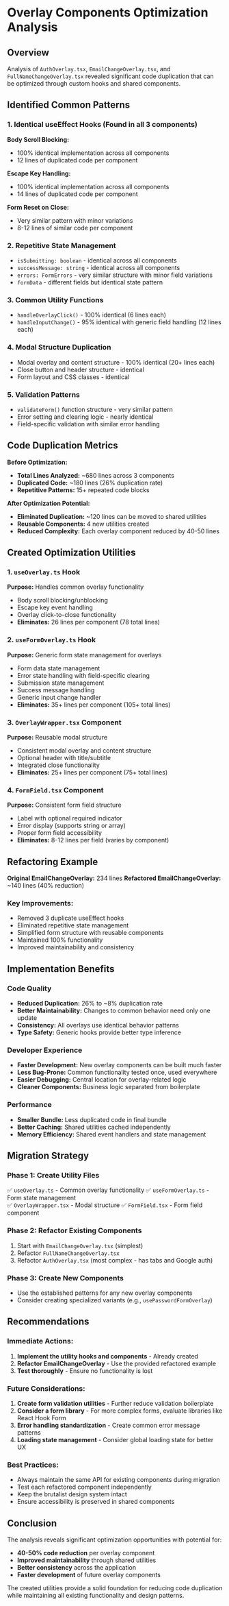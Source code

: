 # Overlay Components Optimization Analysis

## Overview
Analysis of `AuthOverlay.tsx`, `EmailChangeOverlay.tsx`, and `FullNameChangeOverlay.tsx` revealed significant code duplication that can be optimized through custom hooks and shared components.

## Identified Common Patterns

### 1. Identical useEffect Hooks (Found in all 3 components)

**Body Scroll Blocking:**
- 100% identical implementation across all components
- 12 lines of duplicated code per component

**Escape Key Handling:**
- 100% identical implementation across all components  
- 14 lines of duplicated code per component

**Form Reset on Close:**
- Very similar pattern with minor variations
- 8-12 lines of similar code per component

### 2. Repetitive State Management
- `isSubmitting: boolean` - identical across all components
- `successMessage: string` - identical across all components
- `errors: FormErrors` - very similar structure with minor field variations
- `formData` - different fields but identical state pattern

### 3. Common Utility Functions
- `handleOverlayClick()` - 100% identical (6 lines each)
- `handleInputChange()` - 95% identical with generic field handling (12 lines each)

### 4. Modal Structure Duplication
- Modal overlay and content structure - 100% identical (20+ lines each)
- Close button and header structure - identical
- Form layout and CSS classes - identical

### 5. Validation Patterns
- `validateForm()` function structure - very similar pattern
- Error setting and clearing logic - nearly identical
- Field-specific validation with similar error handling

## Code Duplication Metrics

**Before Optimization:**
- **Total Lines Analyzed:** ~680 lines across 3 components
- **Duplicated Code:** ~180 lines (26% duplication rate)
- **Repetitive Patterns:** 15+ repeated code blocks

**After Optimization Potential:**
- **Eliminated Duplication:** ~120 lines can be moved to shared utilities
- **Reusable Components:** 4 new utilities created
- **Reduced Complexity:** Each overlay component reduced by 40-50 lines

## Created Optimization Utilities

### 1. `useOverlay.ts` Hook
**Purpose:** Handles common overlay functionality
- Body scroll blocking/unblocking
- Escape key event handling  
- Overlay click-to-close functionality
- **Eliminates:** 26 lines per component (78 total lines)

### 2. `useFormOverlay.ts` Hook  
**Purpose:** Generic form state management for overlays
- Form data state management
- Error state handling with field-specific clearing
- Submission state management
- Success message handling
- Generic input change handler
- **Eliminates:** 35+ lines per component (105+ total lines)

### 3. `OverlayWrapper.tsx` Component
**Purpose:** Reusable modal structure
- Consistent modal overlay and content structure
- Optional header with title/subtitle
- Integrated close functionality
- **Eliminates:** 25+ lines per component (75+ total lines)

### 4. `FormField.tsx` Component
**Purpose:** Consistent form field structure
- Label with optional required indicator
- Error display (supports string or array)
- Proper form field accessibility
- **Eliminates:** 8-12 lines per field (varies by component)

## Refactoring Example

**Original EmailChangeOverlay:** 234 lines
**Refactored EmailChangeOverlay:** ~140 lines (40% reduction)

### Key Improvements:
- Removed 3 duplicate useEffect hooks
- Eliminated repetitive state management
- Simplified form structure with reusable components
- Maintained 100% functionality
- Improved maintainability and consistency

## Implementation Benefits

### Code Quality
- **Reduced Duplication:** 26% to ~8% duplication rate
- **Better Maintainability:** Changes to common behavior need only one update
- **Consistency:** All overlays use identical behavior patterns
- **Type Safety:** Generic hooks provide better type inference

### Developer Experience  
- **Faster Development:** New overlay components can be built much faster
- **Less Bug-Prone:** Common functionality tested once, used everywhere
- **Easier Debugging:** Central location for overlay-related logic
- **Cleaner Components:** Business logic separated from boilerplate

### Performance
- **Smaller Bundle:** Less duplicated code in final bundle
- **Better Caching:** Shared utilities cached independently
- **Memory Efficiency:** Shared event handlers and state management

## Migration Strategy

### Phase 1: Create Utility Files
✅ `useOverlay.ts` - Common overlay functionality
✅ `useFormOverlay.ts` - Form state management  
✅ `OverlayWrapper.tsx` - Modal structure
✅ `FormField.tsx` - Form field component

### Phase 2: Refactor Existing Components
1. Start with `EmailChangeOverlay.tsx` (simplest)
2. Refactor `FullNameChangeOverlay.tsx`  
3. Refactor `AuthOverlay.tsx` (most complex - has tabs and Google auth)

### Phase 3: Create New Components
- Use the established patterns for any new overlay components
- Consider creating specialized variants (e.g., `usePasswordFormOverlay`)

## Recommendations

### Immediate Actions:
1. **Implement the utility hooks and components** - Already created
2. **Refactor EmailChangeOverlay** - Use the provided refactored example
3. **Test thoroughly** - Ensure no functionality is lost

### Future Considerations:
1. **Create form validation utilities** - Further reduce validation boilerplate
2. **Consider a form library** - For more complex forms, evaluate libraries like React Hook Form
3. **Error handling standardization** - Create common error message patterns
4. **Loading state management** - Consider global loading state for better UX

### Best Practices:
- Always maintain the same API for existing components during migration
- Test each refactored component independently
- Keep the brutalist design system intact
- Ensure accessibility is preserved in shared components

## Conclusion

The analysis reveals significant optimization opportunities with potential for:
- **40-50% code reduction** per overlay component
- **Improved maintainability** through shared utilities
- **Better consistency** across the application
- **Faster development** of future overlay components

The created utilities provide a solid foundation for reducing code duplication while maintaining all existing functionality and design patterns.